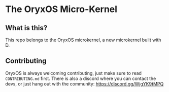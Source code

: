 # The OryxOS Micro-Kernel

## What is this?
This repo belongs to the OryxOS microkernel, a new microkernel built with D.

## Contributing
OryxOS is always welcoming contributing, just make sure to read ``CONTRIBUTING.md`` first.
There is also a discord where you can contact the devs, or just hang out with the community: https://discord.gg/WjgYK9tMPQ

